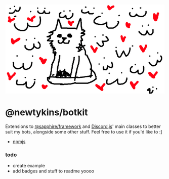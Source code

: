 ![](banner.png)

# @newtykins/botkit

Extensions to [@sapphire/framework](https://npm.im/@sapphire/framework) and [Discord.js](https://npm.im/discord.js)' main classes to better suit my bots, alongside some other stuff. Feel free to use it if you'd like to :]

- [npmjs](https://npm.im/@newtykins/botkit)

### todo

- create example
- add badges and stuff to readme yoooo
